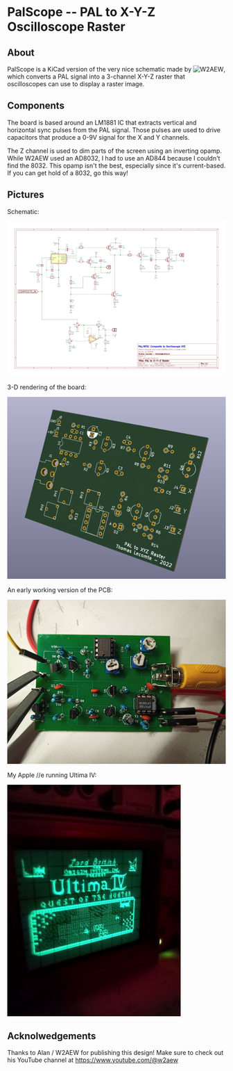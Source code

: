 PalScope -- PAL to X-Y-Z Oscilloscope Raster
============================================

About
-----

PalScope is a KiCad version of the very nice schematic made by
![W2AEW](https://www.qsl.net/w2aew/), which converts a PAL signal into 
a 3-channel X-Y-Z raster that oscilloscopes can use to display a raster image.

Components
----------

The board is based around an LM1881 IC that extracts vertical and horizontal
sync pulses from the PAL signal. Those pulses are used to drive capacitors
that produce a 0-9V signal for the X and Y channels.

The Z channel is used to dim parts of the screen using an inverting opamp.
While W2AEW used an AD8032, I had to use an AD844 because I couldn't find
the 8032. This opamp isn't the best, especially since it's current-based.
If you can get hold of a 8032, go this way!

Pictures
--------

Schematic:

![The Schematic](https://github.com/thlc/palscope/blob/master/misc/schematic.png?raw=true)


3-D rendering of the board:

![3-D Rendering](https://github.com/thlc/palscope/blob/master/misc/board.png?raw=true)

An early working version of the PCB:

![PCB](https://github.com/thlc/palscope/blob/master/misc/builtboard.jpg?raw=true)

My Apple //e running Ultima IV:

![Apple 2 running Ultima IV](https://github.com/thlc/palscope/blob/master/misc/ultima4.jpg?raw=true)


Acknolwedgements
----------------

Thanks to Alan / W2AEW for publishing this design!
Make sure to check out his YouTube channel at https://www.youtube.com/@w2aew
